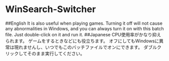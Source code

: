 # WinSearch-Switcher
##English
It is also useful when playing games. Turning it off will not cause any abnormalities in Windows, and you can always turn it on with this batch file. Just double-click on it and run it.
##Japanese
CPU使用率がかなり抑えられます。
ゲームをするときなどにも役立ちます。
オフにしてもWindowsに異常は現れませんし、いつでもこのバッチファイルでオンにできます。
ダブルクリックしてそのまま実行してください。
